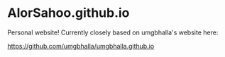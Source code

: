 # AlorSahoo.github.io
Personal website! Currently closely based on umgbhalla's website here:

https://github.com/umgbhalla/umgbhalla.github.io
